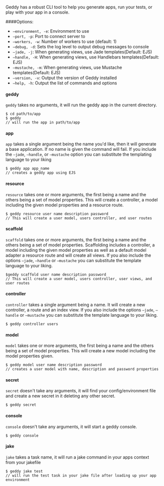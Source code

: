 Geddy has a robust CLI tool to help you generate apps, run your tests, or play with your app in a console.

####Options:

- `—environment, -e`: Environment to use
- `—port, -p`: Port to connect server to
- `—workers, -w`: Number of workers to use (default: 1)
- `—debug, -d`: Sets the log level to output debug messages to console
- `—jade, -j`: When generating views, use Jade templates(Default: EJS)
- `—handle, -H`: When generating views, use Handlebars templates(Default: EJS)
- `—mustache, -m`: When generating views, use Mustache templates(Default: EJS)
- `—version, -v`: Output the version of Geddy installed
- `—help, -h`: Output the list of commands and options

#### geddy
`geddy` takes no arguments, it will run the geddy app in the current directory.

```
$ cd path/to/app
$ geddy
// will run the app in path/to/app
```

#### app
`app` takes a single argument being the name you'd like, then it will generate a base application. If no name is given the command will fail. If you include the `—jade`, `—handle`, or `—mustache` option you can substitute the templating language to your liking

```
$ geddy app app_name
// creates a geddy app using EJS
```

#### resource
`resource` takes one or more arguments, the first being a name and the others being a set of model properties. This will create a controller, a model including the given model properties and a resource route.

```
$ geddy resource user name description password
// This will create a user model, users controller, and user routes
```

#### scaffold
`scaffold` takes one or more arguments, the first being a name and the others being a set of model properties. Scaffolding includes a controller, a model including the given model properties as well as a default model adapter a resource route and will create all views. If you also include the options `—jade`, `—handle` or `—mustache` you can substitute the template language to your liking.

```
$geddy scaffold user name description password
// This will create a user model, users controller, user views, and user routes
```

#### controller
`controller` takes a single argument being a name. It will create a new controller, a route and an index view. If you also include the options `—jade`, `—handle` or `—mustache` you can substitute the template language to your liking.

```
$ geddy controller users
```

#### model
`model` takes one or more arguments, the first being a name and the others being a set of model properties. This will create a new model including the model properties given.

```
$ geddy model user name description password
// creates a user model with name, description and password properties
```

#### secret
`secret` doesn't take any arguments, it will find your config/environment file and create a new secret in it deleting any other secret.

```
$ geddy secret
```

#### console
`console` doesn't take any arguments, it will start a geddy console.

```
$ geddy console
```

#### jake
`jake` takes a task name, it will run a jake command in your apps context from your jakefile

```
$ geddy jake test
// will run the test task in your jake file after loading up your app environment
```
